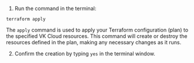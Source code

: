 1. Run the command in the terminal:

  ```
  terraform apply
  ```

  The `apply` command is used to apply your Terraform configuration (plan) to the specified VK Cloud resources. This command will create or destroy the resources defined in the plan, making any necessary changes as it runs.

2. Confirm the creation by typing `yes` in the terminal window.
